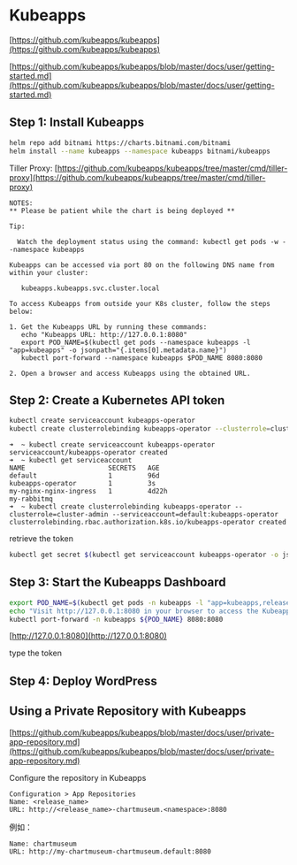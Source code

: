 # Kubeapps

[https://github.com/kubeapps/kubeapps](https://github.com/kubeapps/kubeapps)

[https://github.com/kubeapps/kubeapps/blob/master/docs/user/getting-started.md](https://github.com/kubeapps/kubeapps/blob/master/docs/user/getting-started.md)

## Step 1: Install Kubeapps
```bash
helm repo add bitnami https://charts.bitnami.com/bitnami
helm install --name kubeapps --namespace kubeapps bitnami/kubeapps
```

Tiller Proxy: [https://github.com/kubeapps/kubeapps/tree/master/cmd/tiller-proxy](https://github.com/kubeapps/kubeapps/tree/master/cmd/tiller-proxy)

```
NOTES:
** Please be patient while the chart is being deployed **

Tip:

  Watch the deployment status using the command: kubectl get pods -w --namespace kubeapps

Kubeapps can be accessed via port 80 on the following DNS name from within your cluster:

   kubeapps.kubeapps.svc.cluster.local

To access Kubeapps from outside your K8s cluster, follow the steps below:

1. Get the Kubeapps URL by running these commands:
   echo "Kubeapps URL: http://127.0.0.1:8080"
   export POD_NAME=$(kubectl get pods --namespace kubeapps -l "app=kubeapps" -o jsonpath="{.items[0].metadata.name}")
   kubectl port-forward --namespace kubeapps $POD_NAME 8080:8080

2. Open a browser and access Kubeapps using the obtained URL.
```

## Step 2: Create a Kubernetes API token
```bash
kubectl create serviceaccount kubeapps-operator
kubectl create clusterrolebinding kubeapps-operator --clusterrole=cluster-admin --serviceaccount=default:kubeapps-operator
```

```
➜  ~ kubectl create serviceaccount kubeapps-operator
serviceaccount/kubeapps-operator created
➜  ~ kubectl get serviceaccount
NAME                     SECRETS   AGE
default                  1         96d
kubeapps-operator        1         3s
my-nginx-nginx-ingress   1         4d22h
my-rabbitmq
➜  ~ kubectl create clusterrolebinding kubeapps-operator --clusterrole=cluster-admin --serviceaccount=default:kubeapps-operator
clusterrolebinding.rbac.authorization.k8s.io/kubeapps-operator created
```

retrieve the token
```bash
kubectl get secret $(kubectl get serviceaccount kubeapps-operator -o jsonpath='{.secrets[].name}') -o jsonpath='{.data.token}' | base64 --decode
```


## Step 3: Start the Kubeapps Dashboard
```bash
export POD_NAME=$(kubectl get pods -n kubeapps -l "app=kubeapps,release=kubeapps" -o jsonpath="{.items[0].metadata.name}")
echo "Visit http://127.0.0.1:8080 in your browser to access the Kubeapps Dashboard"
kubectl port-forward -n kubeapps ${POD_NAME} 8080:8080
```

[http://127.0.0.1:8080](http://127.0.0.1:8080)

type the token


## Step 4: Deploy WordPress


## Using a Private Repository with Kubeapps

[https://github.com/kubeapps/kubeapps/blob/master/docs/user/private-app-repository.md](https://github.com/kubeapps/kubeapps/blob/master/docs/user/private-app-repository.md)

Configure the repository in Kubeapps
```
Configuration > App Repositories
Name: <release_name>
URL: http://<release_name>-chartmuseum.<namespace>:8080
```

例如：
```
Name: chartmuseum
URL: http://my-chartmuseum-chartmuseum.default:8080
```
